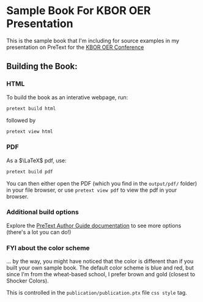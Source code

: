 # Sample Book For KBOR OER Presentation

This is the sample book that I'm including for source examples in my presentation on PreText for the [KBOR OER Conference](https://www.kansasregents.org/academic_affairs/open-educational-resources/oer-conference)

## Building the Book:

### HTML 

To build the book as an interative webpage, run:

```bash
pretext build html
```

followed by 

``` bash
pretext view html
```

### PDF 

As a $\LaTeX$ pdf, use:

``` bash
pretext build pdf
```
You can then either open the PDF (which you find in the `output/pdf/` folder) in your file browser, or use `pretext view pdf` to view the pdf in your browser.


### Additional build options

Explore the [PreText Author Guide documentation](https://pretextbook.org/doc/guide/html/processing-publisher-stringparam.html) to see more options (there's a lot you can do!)

### FYI about the color scheme
 
... by the way, you might have noticed that the color is different than if you built your own sample book. The default color scheme is blue and red, but since I'm from the wheat-based school, I prefer brown and gold (closest to Shocker Colors).

This is controlled in the `publication/publication.ptx` file `css style` tag.
